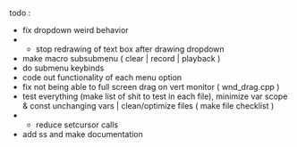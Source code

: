 todo :
- fix dropdown weird behavior
- - stop redrawing of text box after drawing dropdown
- make macro subsubmenu ( clear | record | playback )
- do submenu keybinds
- code out functionality of each menu option
- fix not being able to full screen drag on vert monitor ( wnd_drag.cpp )
- test everything (make list of shit to test in each file), minimize var scope & const unchanging vars | clean/optimize files ( make file checklist )
- - reduce setcursor calls
- add ss and make documentation